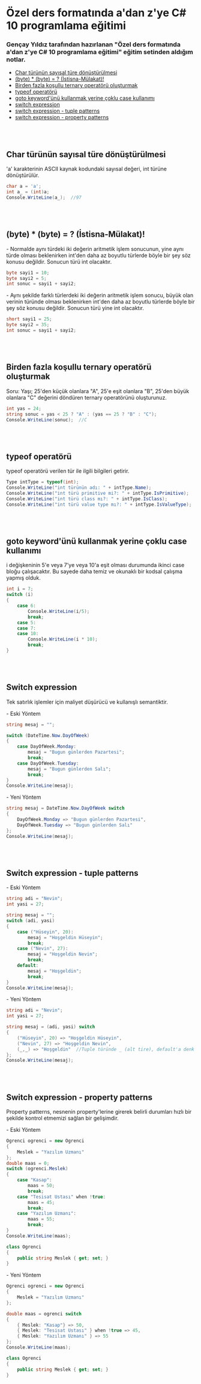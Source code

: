 # Özel ders formatında a'dan z'ye C# 10 programlama eğitimi
### Gençay Yıldız tarafından hazırlanan "Özel ders formatında a'dan z'ye C# 10 programlama eğitimi" eğitim setinden aldığım notlar.

* <a href="#char">Char türünün sayısal türe dönüştürülmesi</a>
* <a href="#byte">(byte) * (byte) = ? (İstisna-Mülakat)!</a>
* <a href="#ternary">Birden fazla koşullu ternary operatörü oluşturmak</a>
* <a href="#typeof">typeof operatörü</a>
* <a href="#goto">goto keyword'ünü kullanmak yerine çoklu case kullanımı</a>
* <a href="#switchexpression">switch expression</a>
* <a href="#switchexpressiontuple">switch expression - tuple patterns</a>
* <a href="#switchexpressionproperty">switch expression - property patterns</a>

<br><br>

<h2 id="char">Char türünün sayısal türe dönüştürülmesi</h2>
<p>'a' karakterinin ASCII kaynak kodundaki sayısal değeri, int türüne dönüştürülür.</p>

```c#
char a = 'a';
int a_ = (int)a;
Console.WriteLine(a_);  //97
```
<br><br>


<h2 id="byte">(byte) * (byte) = ? (İstisna-Mülakat)!</h2>
<p>
- Normalde aynı türdeki iki değerin aritmetik işlem sonucunun, yine aynı türde olması beklenirken int'den
daha az boyutlu türlerde böyle bir şey söz konusu değildir. Sonucun türü int olacaktır. 
</p>

```c#
byte sayi1 = 10;
byte sayi2 = 5;
int sonuc = sayi1 + sayi2;
```
<p>
- Aynı şekilde farklı türlerdeki iki değerin aritmetik işlem sonucu, büyük olan verinin türünde olması beklenirken 
int'den daha az boyutlu türlerde böyle bir şey söz konusu değildir. Sonucun türü yine int olacaktır.
</p>

```c#
short sayi1 = 25;
byte sayi2 = 35;
int sonuc = sayi1 + sayi2;
```
<br><br>


<h2 id="ternary">Birden fazla koşullu ternary operatörü oluşturmak</h2>
<p>
Soru: Yaşı; 25'den küçük olanlara "A", 25'e eşit olanlara "B", 25'den büyük olanlara "C" değerini
döndüren ternary operatörünü oluşturunuz.
</p>

```c#
int yas = 24;
string sonuc = yas < 25 ? "A" : (yas == 25 ? "B" : "C");
Console.WriteLine(sonuc);  //C
```
<br><br>


<h2 id="typeof">typeof operatörü</h2>
<p>typeof operatörü verilen tür ile ilgili bilgileri getirir.</p>

```c#
Type intType = typeof(int);
Console.WriteLine("int türünün adı: " + intType.Name);
Console.WriteLine("int türü primitive mi?: " + intType.IsPrimitive);
Console.WriteLine("int türü class mı?: " + intType.IsClass);
Console.WriteLine("int türü value type mı?: " + intType.IsValueType);
```
<br><br>


<h2 id="goto">goto keyword'ünü kullanmak yerine çoklu case kullanımı</h2>
<p>
i değişkeninin 5'e veya 7'ye veya 10'a eşit olması durumunda ikinci case bloğu çalışacaktır.
Bu sayede daha temiz ve okunaklı bir kodsal çalışma yapmış olduk.
</p>

```c#
int i = 7;
switch (i)
{
    case 6:
        Console.WriteLine(i/5);
        break;
    case 5:
    case 7:
    case 10:
        Console.WriteLine(i * 10);
        break;
}
```
<br><br>


<h2 id="switchexpression">Switch expression</h2>
<p>Tek satırlık işlemler için maliyet düşürücü ve kullanışlı semantiktir.</p>
<p>
- Eski Yöntem
</p>

```c#
string mesaj = "";

switch (DateTime.Now.DayOfWeek) 
{
    case DayOfWeek.Monday:
        mesaj = "Bugun günlerden Pazartesi";
        break;
    case DayOfWeek.Tuesday:
        mesaj = "Bugun günlerden Salı";
        break;
}
Console.WriteLine(mesaj);
```
<p>
- Yeni Yöntem
</p>

```c#
string mesaj = DateTime.Now.DayOfWeek switch
{
    DayOfWeek.Monday => "Bugun günlerden Pazartesi",
    DayOfWeek.Tuesday => "Bugun günlerden Salı"
};
Console.WriteLine(mesaj);
```
<br><br>


<h2 id="switchexpressiontuple">Switch expression - tuple patterns</h2>
<p>
- Eski Yöntem
</p>

```c#
string adi = "Nevin";
int yasi = 27;

string mesaj = "";
switch (adi, yasi)
{
    case ("Hüseyin", 20):
        mesaj = "Hoşgeldin Hüseyin";
        break;
    case ("Nevin", 27):
        mesaj = "Hoşgeldin Nevin";
        break;
    default:
        mesaj = "Hoşgeldin";
        break;
}
Console.WriteLine(mesaj);
```
<p>
- Yeni Yöntem
</p>

```c#
string adi = "Nevin";
int yasi = 27;

string mesaj = (adi, yasi) switch
{
    ("Hüseyin", 20) => "Hoşgeldin Hüseyin",
    ("Nevin", 27) => "Hoşgeldin Nevin",
    (_,_) => "Hoşgeldin"  //Tuple türünde _ (alt tire), default'a denk gelir.
};
Console.WriteLine(mesaj);
```
<br><br>


<h2 id="switchexpressionproperty">Switch expression - property patterns</h2>
<p>
Property patterns, nesnenin property'lerine girerek belirli durumları
hızlı bir şekilde kontrol etmemizi sağlan bir gelişimdir.
</p>
<p>
- Eski Yöntem
</p>

```c#
Ogrenci ogrenci = new Ogrenci
{
    Meslek = "Yazılım Uzmanı"
};
double maas = 0;
switch (ogrenci.Meslek)
{
    case "Kasap":
        maas = 50;
        break;
    case "Tesisat Ustası" when !true:
        maas = 45;
        break;
    case "Yazılım Uzmanı":
        maas = 55;
        break;
}
Console.WriteLine(maas);

class Ogrenci
{
    public string Meslek { get; set; }
}
```

<p>
- Yeni Yöntem
</p>

```c#
Ogrenci ogrenci = new Ogrenci
{
    Meslek = "Yazılım Uzmanı"
};

double maas = ogrenci switch 
{
    { Meslek: "Kasap"} => 50,
    { Meslek: "Tesisat Ustası" } when !true => 45, 
    { Meslek: "Yazılım Uzmanı" } => 55
};
Console.WriteLine(maas);

class Ogrenci
{
    public string Meslek { get; set; }
}
```







